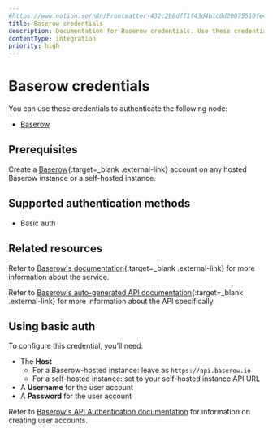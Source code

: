 ```yaml
---
#https://www.notion.so/n8n/Frontmatter-432c2b8dff1f43d4b1c8d20075510fe4
title: Baserow credentials
description: Documentation for Baserow credentials. Use these credentials to authenticate Baserow in n8n, a workflow automation platform.
contentType: integration
priority: high
---
```


# Baserow credentials

You can use these credentials to authenticate the following node:

- [Baserow](/integrations/builtin/app-nodes/n8n-nodes-base.baserow/)

## Prerequisites

Create a [Baserow](https://baserow.io/){:target=_blank .external-link} account on any hosted Baserow instance or a self-hosted instance.

## Supported authentication methods

- Basic auth

## Related resources

Refer to [Baserow's documentation](https://baserow.io/docs/index){:target=_blank .external-link} for more information about the service.

Refer to [Baserow's auto-generated API documentation](https://baserow.io/api-docs){:target=_blank .external-link} for more information about the API specifically.

## Using basic auth

To configure this credential, you'll need:

- The **Host**
    - For a Baserow-hosted instance: leave as `https://api.baserow.io`
    - For a self-hosted instance: set to your self-hosted instance API URL
- A **Username** for the user account
- A **Password** for the user account

Refer to [Baserow's API Authentication documentation](https://baserow.io/docs/apis/rest-api#authentication) for information on creating user accounts.

